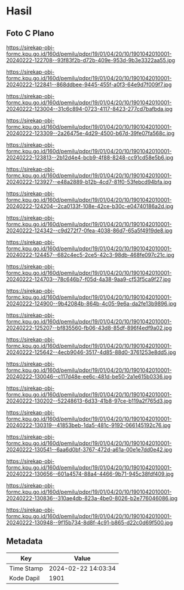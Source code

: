 # Hasil

## Foto C Plano

https://sirekap-obj-formc.kpu.go.id/160d/pemilu/pdpr/19/01/04/20/10/1901042010001-20240222-122708--93f83f2b-d72b-409e-953d-9b3e3322aa55.jpg

https://sirekap-obj-formc.kpu.go.id/160d/pemilu/pdpr/19/01/04/20/10/1901042010001-20240222-122841--868ddbee-9445-455f-a0f3-64e9d7f009f7.jpg

https://sirekap-obj-formc.kpu.go.id/160d/pemilu/pdpr/19/01/04/20/10/1901042010001-20240222-123004--31c6c894-0723-4117-8423-277cd7bafbda.jpg

https://sirekap-obj-formc.kpu.go.id/160d/pemilu/pdpr/19/01/04/20/10/1901042010001-20240222-123309--2a26475e-4d29-4500-b67d-39fe07fa568c.jpg

https://sirekap-obj-formc.kpu.go.id/160d/pemilu/pdpr/19/01/04/20/10/1901042010001-20240222-123813--2b12d4e4-bcb9-4f88-8248-cc91cd58e5b6.jpg

https://sirekap-obj-formc.kpu.go.id/160d/pemilu/pdpr/19/01/04/20/10/1901042010001-20240222-123927--e48a2889-b12b-4cd7-81f0-53febcd94bfa.jpg

https://sirekap-obj-formc.kpu.go.id/160d/pemilu/pdpr/19/01/04/20/10/1901042010001-20240222-124204--2ca0133f-108e-42ce-b30c-e04740186a2d.jpg

https://sirekap-obj-formc.kpu.go.id/160d/pemilu/pdpr/19/01/04/20/10/1901042010001-20240222-124342--c9d272f7-0fea-4038-86d7-65a5f4919de8.jpg

https://sirekap-obj-formc.kpu.go.id/160d/pemilu/pdpr/19/01/04/20/10/1901042010001-20240222-124457--682c4ec5-2ce5-42c3-98db-468fe097c21c.jpg

https://sirekap-obj-formc.kpu.go.id/160d/pemilu/pdpr/19/01/04/20/10/1901042010001-20240222-124703--78c646b7-f05d-4a38-9aa9-cf53f5ca9f27.jpg

https://sirekap-obj-formc.kpu.go.id/160d/pemilu/pdpr/19/01/04/20/10/1901042010001-20240222-124900--9b42084b-864b-4c05-9e6a-da2fe13b9896.jpg

https://sirekap-obj-formc.kpu.go.id/160d/pemilu/pdpr/19/01/04/20/10/1901042010001-20240222-125207--bf835560-fb06-43d8-85df-896f4edf9a02.jpg

https://sirekap-obj-formc.kpu.go.id/160d/pemilu/pdpr/19/01/04/20/10/1901042010001-20240222-125642--4ecb9046-3517-4d85-88d0-3761253e8dd5.jpg

https://sirekap-obj-formc.kpu.go.id/160d/pemilu/pdpr/19/01/04/20/10/1901042010001-20240222-130046--c117d48e-ee6c-481d-be50-2a1e615b0336.jpg

https://sirekap-obj-formc.kpu.go.id/160d/pemilu/pdpr/19/01/04/20/10/1901042010001-20240222-130202--52248613-6d33-41b8-97ce-b119a2f765d3.jpg

https://sirekap-obj-formc.kpu.go.id/160d/pemilu/pdpr/19/01/04/20/10/1901042010001-20240222-130319--41853beb-1da5-481c-9192-066145192c76.jpg

https://sirekap-obj-formc.kpu.go.id/160d/pemilu/pdpr/19/01/04/20/10/1901042010001-20240222-130541--6aa6d0bf-3767-472d-a61a-00e1e7dd0e42.jpg

https://sirekap-obj-formc.kpu.go.id/160d/pemilu/pdpr/19/01/04/20/10/1901042010001-20240222-130656--601a4574-88a4-4466-9b71-945c38fdf409.jpg

https://sirekap-obj-formc.kpu.go.id/160d/pemilu/pdpr/19/01/04/20/10/1901042010001-20240222-130836--310ae4db-823a-4be0-8026-b2e776046086.jpg

https://sirekap-obj-formc.kpu.go.id/160d/pemilu/pdpr/19/01/04/20/10/1901042010001-20240222-130948--9f15b734-8d8f-4c91-b865-d22c0d69f500.jpg


## Metadata

| Key        | Value               |
| ---------- | ------------------- |
| Time Stamp | 2024-02-22 14:03:34 |
| Kode Dapil | 1901                |



